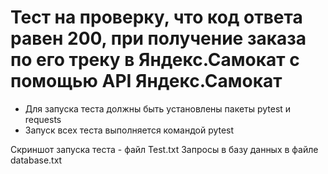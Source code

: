 ﻿# Тест на проверку, что код ответа равен 200, при получение заказа по его треку в Яндекс.Самокат с помощью API Яндекс.Самокат 
- Для запуска теста должны быть установлены пакеты pytest и requests
- Запуск всех теста выполняется командой pytest

Скриншот запуска теста - файл Test.txt
Запросы в базу данных в файле  database.txt